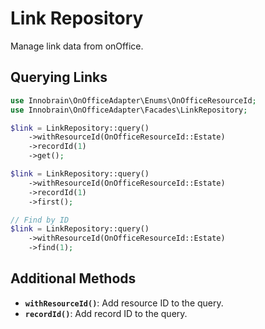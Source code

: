 # Link Repository

Manage link data from onOffice.

## Querying Links
```php
use Innobrain\OnOfficeAdapter\Enums\OnOfficeResourceId;
use Innobrain\OnOfficeAdapter\Facades\LinkRepository;

$link = LinkRepository::query()
    ->withResourceId(OnOfficeResourceId::Estate)
    ->recordId(1)
    ->get();

$link = LinkRepository::query()
    ->withResourceId(OnOfficeResourceId::Estate)
    ->recordId(1)
    ->first();

// Find by ID
$link = LinkRepository::query()
    ->withResourceId(OnOfficeResourceId::Estate)
    ->find(1);
```

## Additional Methods
- **`withResourceId()`**: Add resource ID to the query.
- **`recordId()`**: Add record ID to the query.
